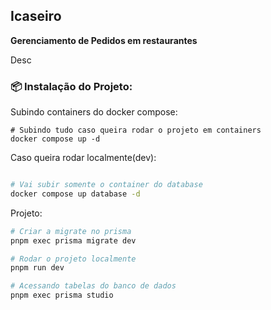 ## Icaseiro

**Gerenciamento de Pedidos em restaurantes**

Desc

### 📦 Instalação do Projeto:

Subindo containers do docker compose:
```
# Subindo tudo caso queira rodar o projeto em containers
docker compose up -d 
```

Caso queira rodar localmente(dev):
```bash

# Vai subir somente o container do database
docker compose up database -d 
```

Projeto:

```bash
# Criar a migrate no prisma
pnpm exec prisma migrate dev

# Rodar o projeto localmente
pnpm run dev 

# Acessando tabelas do banco de dados
pnpm exec prisma studio
```
